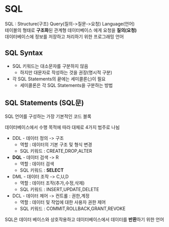 # SQL
SQL : Structure(구조) Query(질의->질문->요청) Language(언어)  
테이블의 형태로 **구조화**된 관계형 데이터베이스 에게 요청을 **질의(요청)**  
데이터베이스에 정보를 저장하고 처리하기 위한 프로그래밍 언어

## SQL Syntax
* SQL 키워드는 대소문자를 구분하지 않음
  * 하지만 대문자로 작성하는 것을 권장(명시적 구분)
* 각 SQL Statements의 끝에는 세미콜론(;)이 필요
  *  세미콜론은 각 SQL Statements을 구분하는 방법

## SQL Statements (SQL문)
SQL 언어를 구성하는 가장 기본적인 코드 블록

데이터베이스에서 수행 목적에 따라 대체로 4가지 범주로 나뉨
* DDL - 데이터 정의 -> 구조
  * 역할 : 데이터의 기본 구조 및 형식 변경
  * SQL 키워드 : CREATE,DROP,ALTER
* **DQL** - 데이터 검색 -> R
  * 역할 : 데이터 검색 
  * SQL 키워드 : **SELECT**
* DML - 데이터 조작 -> C,U,D
  * 역할 : 데이터 조작(추가,수정,삭제)
  * SQL 키워드 : INSERT,UPDATE,DELETE
* DCL - 데이터 제어 -> 컨트롤 : 권한,계정
  * 역할 : 데이터 및 작업에 대한 사용자 권한 제어
  * SQL 키워드 : COMMIT,ROLLBACK,GRANT,REVOKE

SQL은 데이터 베이스와 상호작용하고 데이터베이스에서 데이터를 **반환**하기 위한 언어

